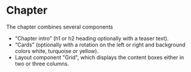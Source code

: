 # Chapter

The chapter combines several components

- “Chapter intro” (h1 or h2 heading optionally with a teaser text).
- “Cards” (optionally with a rotation on the left or right and background colors white, turquoise or yellow).
- Layout component "Grid", which displays the content boxes either in two or three columns.

